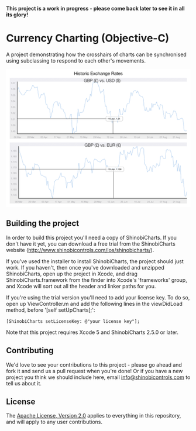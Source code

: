 **This project is a work in progress - please come back later to see it in all its glory!**

Currency Charting (Objective-C)
=====================

A project demonstrating how the crosshairs of charts can be synchronised using subclassing to respond to each other's movements.

![Screenshot](screenshot.png?raw=true)

Building the project
------------------

In order to build this project you'll need a copy of ShinobiCharts. If you don't have it yet, you can download a free trial from the ShinobiCharts website (http://www.shinobicontrols.com/ios/shinobicharts/).

If you've used the installer to install ShinobiCharts, the project should just work. If you haven't, then once you've downloaded and unzipped ShinobiCharts, open up the project in Xcode, and drag ShinobiCharts.framework from the finder into Xcode's 'frameworks' group, and Xcode will sort out all the header and linker paths for you.

If you're using the trial version you'll need to add your license key. To do so, open up ViewController.m and add the following lines in the viewDidLoad method, before '[self setUpCharts];':

    [ShinobiCharts setLicenseKey: @"your license key"];
    

Note that this project requires Xcode 5 and ShinobiCharts 2.5.0 or later.


Contributing
------------

We'd love to see your contributions to this project - please go ahead and fork it and send us a pull request when you're done! Or if you have a new project you think we should include here, email info@shinobicontrols.com to tell us about it.

License
-------

The [Apache License, Version 2.0](license.txt) applies to everything in this repository, and will apply to any user contributions.

